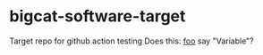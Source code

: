 # bigcat-software-target
Target repo for github action testing
Does this: [foo] say "Variable"?

[foo]: Variable
